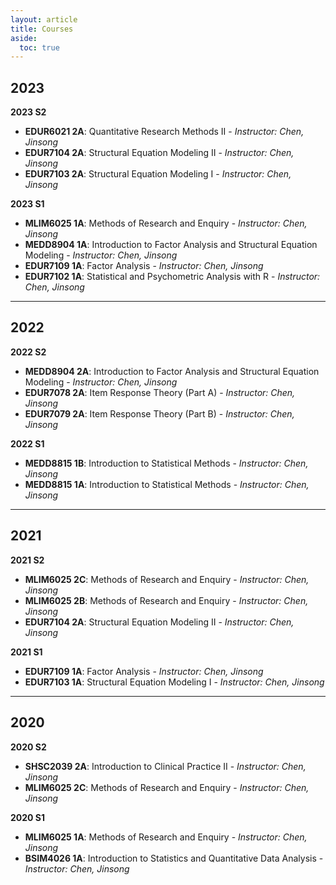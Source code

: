 ```yaml
---
layout: article
title: Courses
aside:
  toc: true
---
```


<!-- 
  aside: Configuration for the aside section of the page.
  - toc: If true, a table of contents (TOC) will be displayed in the aside section.
  Set this to false if you do not want a TOC on this page.
-->

## 2023

**2023 S2**
- **EDUR6021 2A**: Quantitative Research Methods II - *Instructor: Chen, Jinsong*
- **EDUR7104 2A**: Structural Equation Modeling II - *Instructor: Chen, Jinsong*
- **EDUR7103 2A**: Structural Equation Modeling I - *Instructor: Chen, Jinsong*

**2023 S1**
- **MLIM6025 1A**: Methods of Research and Enquiry - *Instructor: Chen, Jinsong*
- **MEDD8904 1A**: Introduction to Factor Analysis and Structural Equation Modeling - *Instructor: Chen, Jinsong*
- **EDUR7109 1A**: Factor Analysis - *Instructor: Chen, Jinsong*
- **EDUR7102 1A**: Statistical and Psychometric Analysis with R - *Instructor: Chen, Jinsong*

---

## 2022

**2022 S2**
- **MEDD8904 2A**: Introduction to Factor Analysis and Structural Equation Modeling - *Instructor: Chen, Jinsong*
- **EDUR7078 2A**: Item Response Theory (Part A) - *Instructor: Chen, Jinsong*
- **EDUR7079 2A**: Item Response Theory (Part B) - *Instructor: Chen, Jinsong*

**2022 S1**
- **MEDD8815 1B**: Introduction to Statistical Methods - *Instructor: Chen, Jinsong*
- **MEDD8815 1A**: Introduction to Statistical Methods - *Instructor: Chen, Jinsong*

---

## 2021

**2021 S2**
- **MLIM6025 2C**: Methods of Research and Enquiry - *Instructor: Chen, Jinsong*
- **MLIM6025 2B**: Methods of Research and Enquiry - *Instructor: Chen, Jinsong*
- **EDUR7104 2A**: Structural Equation Modeling II - *Instructor: Chen, Jinsong*

**2021 S1**
- **EDUR7109 1A**: Factor Analysis - *Instructor: Chen, Jinsong*
- **EDUR7103 1A**: Structural Equation Modeling I - *Instructor: Chen, Jinsong*

---

## 2020

**2020 S2**
- **SHSC2039 2A**: Introduction to Clinical Practice II - *Instructor: Chen, Jinsong*
- **MLIM6025 2C**: Methods of Research and Enquiry - *Instructor: Chen, Jinsong*

**2020 S1**
- **MLIM6025 1A**: Methods of Research and Enquiry - *Instructor: Chen, Jinsong*
- **BSIM4026 1A**: Introduction to Statistics and Quantitative Data Analysis - *Instructor: Chen, Jinsong*